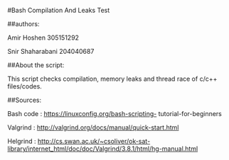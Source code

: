 #Bash Compilation And Leaks Test

##authors:

Amir Hoshen 305151292

Snir Shaharabani 204040687

##About the script:

This script checks compilation, memory leaks and thread race of c/c++ files/codes.

##Sources:

Bash code : 
https://linuxconfig.org/bash-scripting-   tutorial-for-beginners 

Valgrind :
http://valgrind.org/docs/manual/quick-start.html

Helgrind : 
http://cs.swan.ac.uk/~csoliver/ok-sat-library/internet_html/doc/doc/Valgrind/3.8.1/html/hg-manual.html





